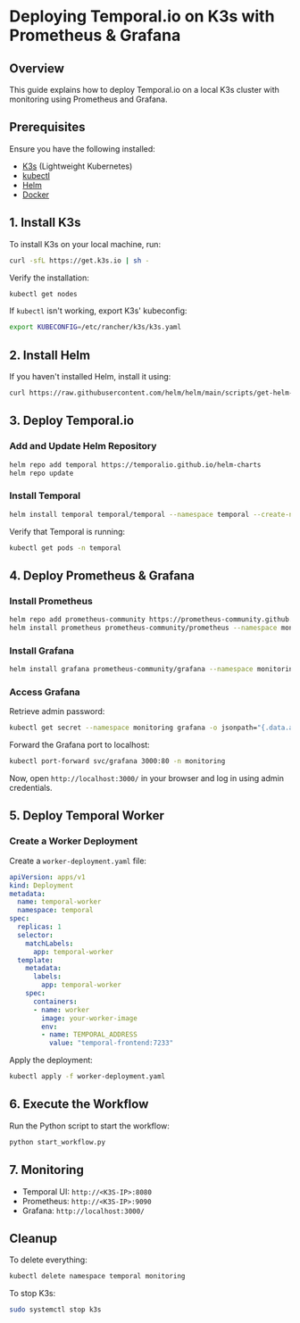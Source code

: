# Deploying Temporal.io on K3s with Prometheus & Grafana

## Overview
This guide explains how to deploy Temporal.io on a local K3s cluster with monitoring using Prometheus and Grafana.

## Prerequisites
Ensure you have the following installed:
- [K3s](https://k3s.io/) (Lightweight Kubernetes)
- [kubectl](https://kubernetes.io/docs/tasks/tools/)
- [Helm](https://helm.sh/)
- [Docker](https://www.docker.com/)

## 1. Install K3s
To install K3s on your local machine, run:
```sh
curl -sfL https://get.k3s.io | sh -
```

Verify the installation:
```sh
kubectl get nodes
```
If `kubectl` isn't working, export K3s' kubeconfig:
```sh
export KUBECONFIG=/etc/rancher/k3s/k3s.yaml
```

## 2. Install Helm
If you haven't installed Helm, install it using:
```sh
curl https://raw.githubusercontent.com/helm/helm/main/scripts/get-helm-3 | bash
```

## 3. Deploy Temporal.io
### Add and Update Helm Repository
```sh
helm repo add temporal https://temporalio.github.io/helm-charts
helm repo update
```

### Install Temporal
```sh
helm install temporal temporal/temporal --namespace temporal --create-namespace
```

Verify that Temporal is running:
```sh
kubectl get pods -n temporal
```

## 4. Deploy Prometheus & Grafana
### Install Prometheus
```sh
helm repo add prometheus-community https://prometheus-community.github.io/helm-charts
helm install prometheus prometheus-community/prometheus --namespace monitoring --create-namespace
```

### Install Grafana
```sh
helm install grafana prometheus-community/grafana --namespace monitoring
```

### Access Grafana
Retrieve admin password:
```sh
kubectl get secret --namespace monitoring grafana -o jsonpath="{.data.admin-password}" | base64 --decode ; echo
```

Forward the Grafana port to localhost:
```sh
kubectl port-forward svc/grafana 3000:80 -n monitoring
```
Now, open `http://localhost:3000/` in your browser and log in using admin credentials.

## 5. Deploy Temporal Worker
### Create a Worker Deployment
Create a `worker-deployment.yaml` file:
```yaml
apiVersion: apps/v1
kind: Deployment
metadata:
  name: temporal-worker
  namespace: temporal
spec:
  replicas: 1
  selector:
    matchLabels:
      app: temporal-worker
  template:
    metadata:
      labels:
        app: temporal-worker
    spec:
      containers:
      - name: worker
        image: your-worker-image
        env:
        - name: TEMPORAL_ADDRESS
          value: "temporal-frontend:7233"
```
Apply the deployment:
```sh
kubectl apply -f worker-deployment.yaml
```

## 6. Execute the Workflow
Run the Python script to start the workflow:
```sh
python start_workflow.py
```

## 7. Monitoring
- Temporal UI: `http://<K3S-IP>:8080`
- Prometheus: `http://<K3S-IP>:9090`
- Grafana: `http://localhost:3000/`

## Cleanup
To delete everything:
```sh
kubectl delete namespace temporal monitoring
```
To stop K3s:
```sh
sudo systemctl stop k3s
```
